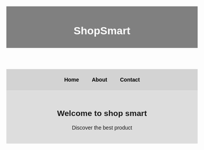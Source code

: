 <html>
<head>
  <title>ShopSmart</title>
  <style>
  body {
         font-family: Arial, sans-serif;
            margin: 0;
            padding: 20px;
        }
        header {
            background-color: gray;
            color: white;
            padding: 10px;
            text-align: center;
        }
        nav {
            background-color: lightgray;
            padding: 20px;
            text-align: center;
        }
        nav a {
            color:black;
            margin: 0 15px;
            text-decoration: none;
            font-weight: bold;
        }
        .banner {
            background-color: #ddd;
            text-align: center;
            padding: 20px 20px;
        }
  </style>
</head>
<body>
  <header>
    <h1>ShopSmart</h1>
  </header>
  <nav>
    <b>
    <a href="#">Home</a>
    <a href="#">About</a>
    <a href="#">Contact</a>
    </b>
  </nav>
  <div class="banner">
    <h2>Welcome to shop smart</h2>
    <p>Discover the best product</p>
</div>
</body>
</html>
